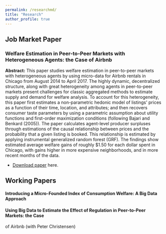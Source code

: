 ```yaml
---
permalink: /researchmd/
title: "Research"
author_profile: true
---
```


## Job Market Paper

### Welfare Estimation in Peer-to-Peer Markets with Heterogeneous Agents: the Case of Airbnb
**Abstract:**
This paper studies welfare estimation in peer-to-peer markets with heterogeneous agents by using micro-data for Airbnb rentals in Chicago from August 2014 to April 2017. The highly dynamic, decentralized structure, along with great heterogeneity among agents in peer-to-peer markets present challenges for classic aggregated methods to estimate supply and demand for welfare analysis. To account for this heterogeneity, this paper first estimates a non-parametric hedonic model of listings' prices as a function of their time, location, and attributes; and then recovers consumer taste parameters by using a parametric assumption about utility functions and first-order maximization conditions (following Bajari and Benkard (2005)). The paper calculates agent-level producer surpluses through estimations of the causal relationship between prices and the probability that a given listing is booked. This relationship is estimated by applying instrumental generalized random forest (GRF). The findings show estimated average welfare gains of roughly \$1.50 for each dollar spent in Chicago, with gains higher in more expensive neighborhoods, and in more recent months of the data.

* [Download paper](http://google.com) here.

## Working Papers
#### Introducing a Micro-Founded Index of Consumption Welfare: A Big Data Approach
#### Using Big Data to Estimate the Effect of Regulation in Peer-to-Peer Markets: the Case
of Airbnb
(with Peter Christensen)
